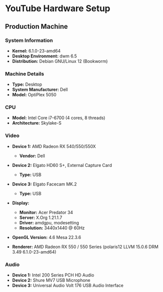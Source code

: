 # YouTube Hardware Setup

## Production Machine

### **System Information**

- **Kernel:** 6.1.0-23-amd64
- **Desktop Environment:** dwm 6.5
- **Distribution:** Debian GNU/Linux 12 (Bookworm)

### **Machine Details**

- **Type:** Desktop
- **System Manufacturer:** Dell
- **Model:** OptiPlex 5050

### **CPU**

- **Model:** Intel Core i7-6700 (4 cores, 8 threads)
- **Architecture:** Skylake-S

### **Video**

- **Device 1:** AMD Radeon RX 540/550/550X
  - **Vendor:** Dell
  
- **Device 2:** Elgato HD60 S+, External Capture Card
  - **Type:** USB  
  
- **Device 3:** Elgato Facecam MK.2
  - **Type:** USB

- **Display:** 
  - **Monitor:** Acer Predator 34
  - **Server:** X.Org 1.21.1.7
  - **Driver:** amdgpu, modesetting
  - **Resolution:** 3440x1440 @ 60Hz

- **OpenGL Version:** 4.6 Mesa 22.3.6
- **Renderer:** AMD Radeon RX 550 / 550 Series (polaris12 LLVM 15.0.6 DRM 3.49 6.1.0-23-amd64)

### **Audio**

- **Device 1:** Intel 200 Series PCH HD Audio
- **Device 2:** Shure MV7 USB Microphone
- **Device 3:** Universal Audio Volt 176 USB Audio Interface 

